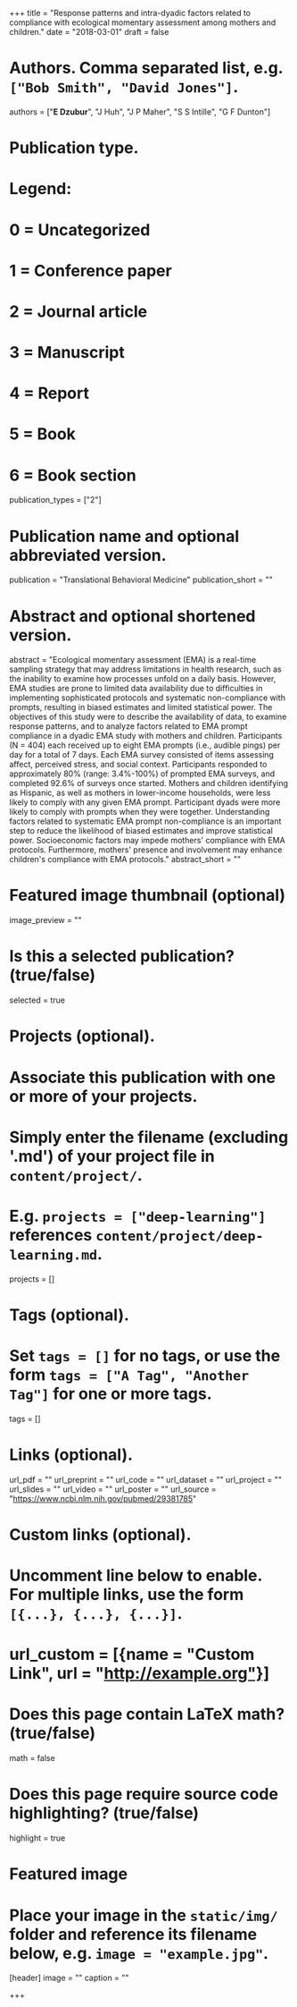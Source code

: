 +++
title = "Response patterns and intra-dyadic factors related to compliance with ecological momentary assessment among mothers and children."
date = "2018-03-01"
draft = false

# Authors. Comma separated list, e.g. `["Bob Smith", "David Jones"]`.
authors = ["**E Dzubur**", "J Huh", "J P Maher", "S S Intille", "G F Dunton"]

# Publication type.
# Legend:
# 0 = Uncategorized
# 1 = Conference paper
# 2 = Journal article
# 3 = Manuscript
# 4 = Report
# 5 = Book
# 6 = Book section
publication_types = ["2"]

# Publication name and optional abbreviated version.
publication = "Translational Behavioral Medicine"
publication_short = ""

# Abstract and optional shortened version.
abstract = "Ecological momentary assessment (EMA) is a real-time sampling strategy that may address limitations in health research, such as the inability to examine how processes unfold on a daily basis. However, EMA studies are prone to limited data availability due to difficulties in implementing sophisticated protocols and systematic non-compliance with prompts, resulting in biased estimates and limited statistical power. The objectives of this study were to describe the availability of data, to examine response patterns, and to analyze factors related to EMA prompt compliance in a dyadic EMA study with mothers and children. Participants (N = 404) each received up to eight EMA prompts (i.e., audible pings) per day for a total of 7 days. Each EMA survey consisted of items assessing affect, perceived stress, and social context. Participants responded to approximately 80% (range: 3.4%-100%) of prompted EMA surveys, and completed 92.6% of surveys once started. Mothers and children identifying as Hispanic, as well as mothers in lower-income households, were less likely to comply with any given EMA prompt. Participant dyads were more likely to comply with prompts when they were together. Understanding factors related to systematic EMA prompt non-compliance is an important step to reduce the likelihood of biased estimates and improve statistical power. Socioeconomic factors may impede mothers' compliance with EMA protocols. Furthermore, mothers' presence and involvement may enhance children's compliance with EMA protocols."
abstract_short = ""

# Featured image thumbnail (optional)
image_preview = ""

# Is this a selected publication? (true/false)
selected = true

# Projects (optional).
#   Associate this publication with one or more of your projects.
#   Simply enter the filename (excluding '.md') of your project file in `content/project/`.
#   E.g. `projects = ["deep-learning"]` references `content/project/deep-learning.md`.
projects = []

# Tags (optional).
#   Set `tags = []` for no tags, or use the form `tags = ["A Tag", "Another Tag"]` for one or more tags.
tags = []

# Links (optional).
url_pdf = ""
url_preprint = ""
url_code = ""
url_dataset = ""
url_project = ""
url_slides = ""
url_video = ""
url_poster = ""
url_source = "https://www.ncbi.nlm.nih.gov/pubmed/29381785"

# Custom links (optional).
#   Uncomment line below to enable. For multiple links, use the form `[{...}, {...}, {...}]`.
# url_custom = [{name = "Custom Link", url = "http://example.org"}]

# Does this page contain LaTeX math? (true/false)
math = false

# Does this page require source code highlighting? (true/false)
highlight = true

# Featured image
# Place your image in the `static/img/` folder and reference its filename below, e.g. `image = "example.jpg"`.
[header]
image = ""
caption = ""

+++

